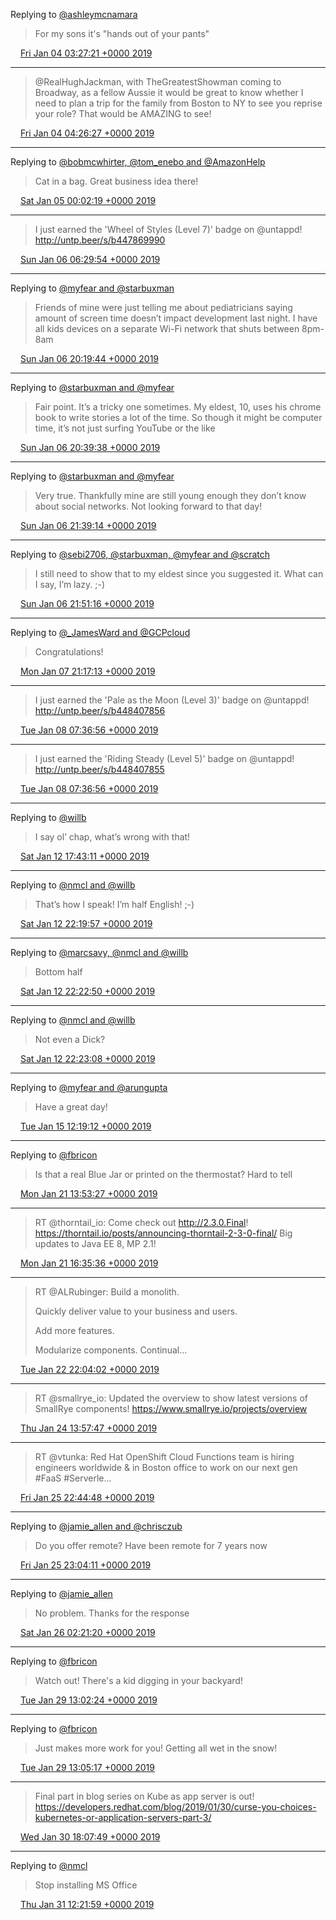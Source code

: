 Replying to [@ashleymcnamara](https://twitter.com/ashleymcnamara/status/1081028768431452160)

> For my sons it's "hands out of your pants"

<img src="/images/twitter/media/tweet.ico" width="12" /> [Fri Jan 04 03:27:21 +0000 2019](https://twitter.com/kenfinnigan/status/1081029287820414976)

----

> @RealHughJackman, with TheGreatestShowman coming to Broadway, as a fellow Aussie it would be great to know whether I need to plan a trip for the family from Boston to NY to see you reprise your role? That would be AMAZING to see!

<img src="/images/twitter/media/tweet.ico" width="12" /> [Fri Jan 04 04:26:27 +0000 2019](https://twitter.com/kenfinnigan/status/1081044162739240963)

----

Replying to [@bobmcwhirter, @tom_enebo and @AmazonHelp](https://twitter.com/bobmcwhirter/status/1081331819210072065)

> Cat in a bag. Great business idea there!

<img src="/images/twitter/media/tweet.ico" width="12" /> [Sat Jan 05 00:02:19 +0000 2019](https://twitter.com/kenfinnigan/status/1081340079581220864)

----

> I just earned the 'Wheel of Styles (Level 7)' badge on @untappd! http://untp.beer/s/b447869990

<img src="/images/twitter/media/tweet.ico" width="12" /> [Sun Jan 06 06:29:54 +0000 2019](https://twitter.com/kenfinnigan/status/1081800003251826689)

----

Replying to [@myfear and @starbuxman](https://twitter.com/myfear/status/1081960907184529410)

> Friends of mine were just telling me about pediatricians saying amount of screen time doesn’t impact development last night. I have all kids devices on a separate Wi-Fi network that shuts between 8pm-8am

<img src="/images/twitter/media/tweet.ico" width="12" /> [Sun Jan 06 20:19:44 +0000 2019](https://twitter.com/kenfinnigan/status/1082008838365007872)

----

Replying to [@starbuxman and @myfear](https://twitter.com/starbuxman/status/1082013157336346624)

> Fair point. It’s a tricky one sometimes. My eldest, 10, uses his chrome book to write stories a lot of the time. So though it might be computer time, it’s not just surfing YouTube or the like

<img src="/images/twitter/media/tweet.ico" width="12" /> [Sun Jan 06 20:39:38 +0000 2019](https://twitter.com/kenfinnigan/status/1082013846259126272)

----

Replying to [@starbuxman and @myfear](https://twitter.com/starbuxman/status/1082024134115119104)

> Very true. Thankfully mine are still young enough they don’t know about social networks. Not looking forward to that day!

<img src="/images/twitter/media/tweet.ico" width="12" /> [Sun Jan 06 21:39:14 +0000 2019](https://twitter.com/kenfinnigan/status/1082028846168166400)

----

Replying to [@sebi2706, @starbuxman, @myfear and @scratch](https://twitter.com/sebi2706/status/1082029899303604224)

> I still need to show that to my eldest since you suggested it. What can I say, I’m lazy. ;-)

<img src="/images/twitter/media/tweet.ico" width="12" /> [Sun Jan 06 21:51:16 +0000 2019](https://twitter.com/kenfinnigan/status/1082031872710926336)

----

Replying to [@_JamesWard and @GCPcloud](https://twitter.com/_JamesWard/status/1082382017356951552)

> Congratulations!

<img src="/images/twitter/media/tweet.ico" width="12" /> [Mon Jan 07 21:17:13 +0000 2019](https://twitter.com/kenfinnigan/status/1082385693786046464)

----

> I just earned the 'Pale as the Moon (Level 3)' badge on @untappd! http://untp.beer/s/b448407856

<img src="/images/twitter/media/tweet.ico" width="12" /> [Tue Jan 08 07:36:56 +0000 2019](https://twitter.com/kenfinnigan/status/1082541650172432384)

----

> I just earned the 'Riding Steady (Level 5)' badge on @untappd! http://untp.beer/s/b448407855

<img src="/images/twitter/media/tweet.ico" width="12" /> [Tue Jan 08 07:36:56 +0000 2019](https://twitter.com/kenfinnigan/status/1082541648402436096)

----

Replying to [@willb](https://twitter.com/willb/status/1084130150604779520)

> I say ol’ chap, what’s wrong with that!

<img src="/images/twitter/media/tweet.ico" width="12" /> [Sat Jan 12 17:43:11 +0000 2019](https://twitter.com/kenfinnigan/status/1084143768448745474)

----

Replying to [@nmcl and @willb](https://twitter.com/nmcl/status/1084212811356651523)

> That’s how I speak! I’m half English! ;-)

<img src="/images/twitter/media/tweet.ico" width="12" /> [Sat Jan 12 22:19:57 +0000 2019](https://twitter.com/kenfinnigan/status/1084213419304251394)

----

Replying to [@marcsavy, @nmcl and @willb](https://twitter.com/marcsavy/status/1084214010063568897)

> Bottom half

<img src="/images/twitter/media/tweet.ico" width="12" /> [Sat Jan 12 22:22:50 +0000 2019](https://twitter.com/kenfinnigan/status/1084214142951673856)

----

Replying to [@nmcl and @willb](https://twitter.com/nmcl/status/1084214013800665088)

> Not even a Dick?

<img src="/images/twitter/media/tweet.ico" width="12" /> [Sat Jan 12 22:23:08 +0000 2019](https://twitter.com/kenfinnigan/status/1084214218889576450)

----

Replying to [@myfear and @arungupta](https://twitter.com/myfear/status/1084854557497159680)

> Have a great day!

<img src="/images/twitter/media/tweet.ico" width="12" /> [Tue Jan 15 12:19:12 +0000 2019](https://twitter.com/kenfinnigan/status/1085149400266141696)

----

Replying to [@fbricon](https://twitter.com/fbricon/status/1087347158473457664)

> Is that a real Blue Jar or printed on the thermostat? Hard to tell

<img src="/images/twitter/media/tweet.ico" width="12" /> [Mon Jan 21 13:53:27 +0000 2019](https://twitter.com/kenfinnigan/status/1087347444336218113)

----

> RT @thorntail_io: Come check out http://2.3.0.Final! https://thorntail.io/posts/announcing-thorntail-2-3-0-final/ Big updates to Java EE 8, MP 2.1!

<img src="/images/twitter/media/tweet.ico" width="12" /> [Mon Jan 21 16:35:36 +0000 2019](https://twitter.com/kenfinnigan/status/1087388251760013312)

----

> RT @ALRubinger: Build a monolith.
> 
> Quickly deliver value to your business and users.
> 
> Add more features.
> 
> Modularize components.  Continual…

<img src="/images/twitter/media/tweet.ico" width="12" /> [Tue Jan 22 22:04:02 +0000 2019](https://twitter.com/kenfinnigan/status/1087833292697731072)

----

> RT @smallrye_io: Updated the overview to show latest versions of SmallRye components! https://www.smallrye.io/projects/overview

<img src="/images/twitter/media/tweet.ico" width="12" /> [Thu Jan 24 13:57:47 +0000 2019](https://twitter.com/kenfinnigan/status/1088435699722932225)

----

> RT @vtunka: Red Hat OpenShift Cloud Functions team is hiring engineers worldwide &amp; in Boston office to work on our next gen #FaaS #Serverle…

<img src="/images/twitter/media/tweet.ico" width="12" /> [Fri Jan 25 22:44:48 +0000 2019](https://twitter.com/kenfinnigan/status/1088930714857418752)

----

Replying to [@jamie_allen and @chrisczub](https://twitter.com/@jamie_allen/status/1088839772401893376)

> Do you offer remote? Have been remote for 7 years now

<img src="/images/twitter/media/tweet.ico" width="12" /> [Fri Jan 25 23:04:11 +0000 2019](https://twitter.com/kenfinnigan/status/1088935591499231232)

----

Replying to [@jamie_allen](https://twitter.com/@jamie_allen/status/1088984931059920896)

> No problem. Thanks for the response

<img src="/images/twitter/media/tweet.ico" width="12" /> [Sat Jan 26 02:21:20 +0000 2019](https://twitter.com/kenfinnigan/status/1088985208903340032)

----

Replying to [@fbricon](https://twitter.com/fbricon/status/1090232364251394048)

> Watch out! There's a kid digging in your backyard!

<img src="/images/twitter/media/tweet.ico" width="12" /> [Tue Jan 29 13:02:24 +0000 2019](https://twitter.com/kenfinnigan/status/1090233701374615555)

----

Replying to [@fbricon](https://twitter.com/fbricon/status/1090234218762915841)

> Just makes more work for you! Getting all wet in the snow!

<img src="/images/twitter/media/tweet.ico" width="12" /> [Tue Jan 29 13:05:17 +0000 2019](https://twitter.com/kenfinnigan/status/1090234424959164418)

----

> Final part in blog series on Kube as app server is out! https://developers.redhat.com/blog/2019/01/30/curse-you-choices-kubernetes-or-application-servers-part-3/

<img src="/images/twitter/media/tweet.ico" width="12" /> [Wed Jan 30 18:07:49 +0000 2019](https://twitter.com/kenfinnigan/status/1090672949273784320)

----

Replying to [@nmcl](https://twitter.com/nmcl/status/1090946353537183745)

> Stop installing MS Office

<img src="/images/twitter/media/tweet.ico" width="12" /> [Thu Jan 31 12:21:59 +0000 2019](https://twitter.com/kenfinnigan/status/1090948305775968256)